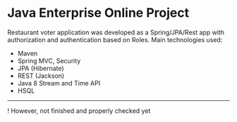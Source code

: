 Java Enterprise Online Project 
 ===============================
 
 Restaurant voter application was developed as a Spring/JPA/Rest app with authorization and authentication based on Roles. 
 Main technologies used:
 - Maven
 - Spring MVC, Security
 - JPA (Hibernate)
 - REST (Jackson)
 - Java 8 Stream and Time API
 - HSQL
 ---------------------------------
 ! However, not finished and properly checked yet